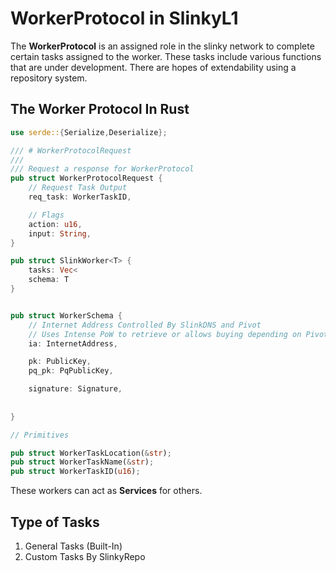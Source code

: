 # WorkerProtocol in SlinkyL1

The **WorkerProtocol** is an assigned role in the slinky network to complete certain tasks assigned to the worker. These tasks include various functions that are under development. There are hopes of extendability using a repository system.

## The Worker Protocol In Rust

```rust
use serde::{Serialize,Deserialize};

/// # WorkerProtocolRequest
///
/// Request a response for WorkerProtocol
pub struct WorkerProtocolRequest {
    // Request Task Output
    req_task: WorkerTaskID,

    // Flags
    action: u16,
    input: String,
}

pub struct SlinkWorker<T> {
    tasks: Vec<
    schema: T
}


pub struct WorkerSchema {
    // Internet Address Controlled By SlinkDNS and Pivot
    // Uses Intense PoW to retrieve or allows buying depending on Pivot
    ia: InternetAddress,

    pk: PublicKey,
    pq_pk: PqPublicKey,

    signature: Signature,
    
    
}

// Primitives

pub struct WorkerTaskLocation(&str);
pub struct WorkerTaskName(&str);
pub struct WorkerTaskID(u16);

```

These workers can act as **Services** for others.

## Type of Tasks

1. General Tasks (Built-In)
2. Custom Tasks By SlinkyRepo
